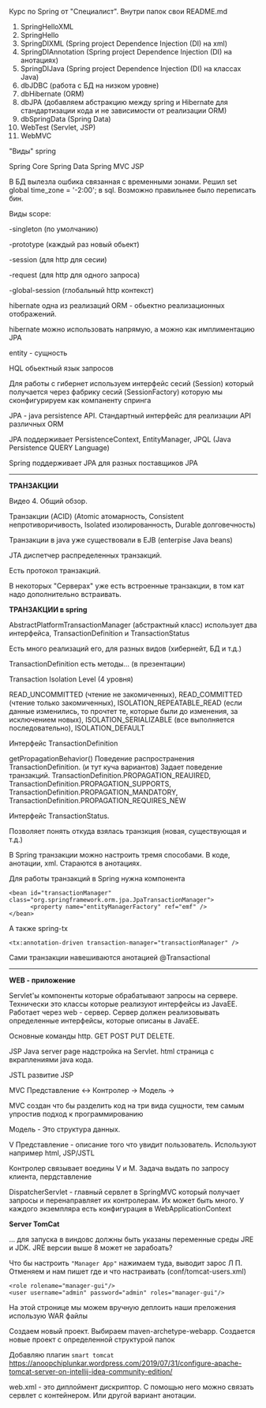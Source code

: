 Курс по Spring от "Специалист". Внутри папок свои README.md
1. SpringHelloXML
2. SpringHello
3. SpringDIXML (Spring project Dependence Injection (DI) на xml)
4. SpringDIAnnotation (Spring project Dependence Injection (DI) на анотациях)
5. SpringDIJava (Spring project Dependence Injection (DI) на классах Java)
6. dbJDBC (работа с БД на низком уровне)
7. dbHibernate (ORM)
8. dbJPA  (добавляем абстракцию между spring и Hibernate для стандартизации кода и не зависимости от реализации ORM)
9. dbSpringData (Spring Data)
10. WebTest (Servlet, JSP)
11. WebMVC


"Виды" spring

Spring Core
Spring Data
Spring MVC
JSP

В БД вылезла ошбика связанная с временными зонами. Решил set global time_zone = '-2:00'; в sql. Возможно правильнее было переписать бин.

Виды scope: 

-singleton (по умолчанию)

-prototype  (каждый раз новый обьект)

-session (для http для сесии)

-request (для http для одного запроса)

-global-session (глобальный http контекст)

hibernate одна из реализаций ORM - обьектно реализационных отображений.

hibernate можно использовать напрямую, а можно как имплиментацию JPA

entity - сущность

HQL обьектный язык запросов

Для работы с гибернет используем интерфейс сесий (Session) который получается через фабрику сесий (SessionFactory) которую мы сконфигурируем как компаненту спринга

JPA - java persistence API. Стандартный интерфейс для реализации API различных ORM

JPA поддерживает PersistenceContext, EntityManager, JPQL (Java Persistence QUERY Language)

Spring поддерживает JPA для разных поставщиков JPA

---------------
**ТРАНЗАКЦИИ**

Видео 4. Общий обзор.

Транзакции (ACID) (Atomic атомарность, Consistent непротиворичивость, Isolated изолированность, Durable долговечность)

Транзакции в java уже существовали в EJB (enterpise Java beans)

JTA диспетчер распределенных транзакций.

Есть протокол транзакций.

В некоторых "Серверах" уже есть встроенные транзакции, в том кат надо дополнительно встраивать.

**ТРАНЗАКЦИИ в spring**

AbstractPlatformTransactionManager (абстрактный класс) использует два интерфейса, TransactionDefinition и TransactionStatus

Есть много реализаций его, для разных видов (хибернейт, БД и т.д.)
 
TransactionDefinition есть методы... (в презентации)

Transaction Isolation Level  (4 уровня)

READ_UNCOMMITTED (чтение не закомиченных), READ_COMMITTED (чтение только закомиченных), ISOLATION_REPEATABLE_READ (если данные изменились, то прочтет те, которые были до изменения, за исключением новых), ISOLATION_SERIALIZABLE (все выполняется последовательно), ISOLATION_DEFAULT

Интерфейс TransactionDefinition

getPropagationBehavior() Поведение распространения TransactionDefinition. (и тут куча вариантов) Задает поведение транзакций.
TransactionDefinition.PROPAGATION_REAUIRED, TransactionDefinition.PROPAGATION_SUPPORTS, TransactionDefinition.PROPAGATION_MANDATORY, TransactionDefinition.PROPAGATION_REQUIRES_NEW

Интерфейс TransactionStatus. 

Позволяет понять откуда взялась транзкция (новая, существующая и т.д.)

В Spring транзакции можно настроить тремя способами. В коде, анотации, xml. Стараются в анотациях. 

Для работы транзакций в Spring нужна компонента 

	<bean id="transactionManager" class="org.springframework.orm.jpa.JpaTransactionManager">
          <property name="entityManagerFactory" ref="emf" />
    </bean>
    
А также spring-tx

    <tx:annotation-driven transaction-manager="transactionManager" />
    
Сами транзакции навешиваются анотацией @Transactional    

---------------------------------------------

**WEB - приложение**

Servlet'ы компоненты которые обрабатывают запросы на сервере. Технически это классы которые реализуют интерфейсы из JavaEE. Работает через web - сервер. 
Сервер должен реализовывать определенные интерфейсы, которые описаны в JavaEE. 

Основные команды http. GET POST PUT DELETE.

JSP Java server page надстройка на Servlet. html страница с вкраплениями java кода.

JSTL развитие JSP

MVC  Представление <-> Контролер -> Модель ->

MVC создан что бы разделить код на три вида сущности, тем самым упростив подход к программированию

Модель - Это структура данных.

V Представление - описание того что увидит пользователь. Используют например html, JSP/JSTL

Контролер связывает воедины V и M. Задача выдать по запросу клиента, пердставление

DispatcherServlet - главный сервлет в SpringMVC который получает запросы и перенаправляет их контролерам. Их может быть много. 
У каждого экземпляра есть конфигурация в WebApplicationContext

**Server TomCat** 

... для запуска в виндовс должны быть указаны переменные 
среды JRE и JDK. JRE версии выше 8 может не зарабоать?

Что бы настроить `"Manager App"` нажимаем туда, выводит зарос Л П.
Отменяем и нам пишет где и что настраивать (conf/tomcat-users.xml)

    <role rolename="manager-gui"/>
    <user username="admin" password="admin" roles="manager-gui"/>		
    
На этой стронице мы можем вручную деплоить наши преложения использую WAR файлы    

Создаем новый проект. Выбираем maven-archetype-webapp. 
Создается новые проект с определенной структурой папок

Добавляю плагин `smart tomcat` https://anoopchiplunkar.wordpress.com/2019/07/31/configure-apache-tomcat-server-on-intellij-idea-community-edition/

web.xml - это диплоймент дискриптор. С помощью него можно связать сервлет с контейнером. Или другой вариант анотации.
    
    	



